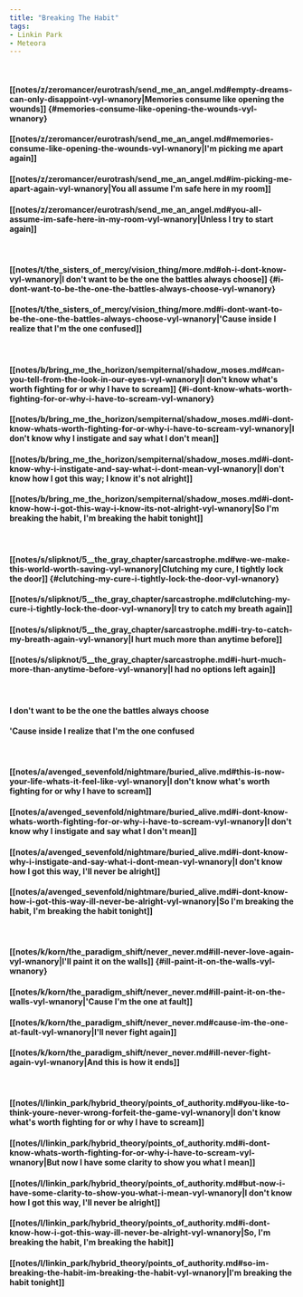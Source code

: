 ```yaml
---
title: "Breaking The Habit"
tags:
- Linkin Park
- Meteora
---
```

&nbsp;
#### [[notes/z/zeromancer/eurotrash/send_me_an_angel.md#empty-dreams-can-only-disappoint-vyl-wnanory|Memories consume like opening the wounds]] {#memories-consume-like-opening-the-wounds-vyl-wnanory}
#### [[notes/z/zeromancer/eurotrash/send_me_an_angel.md#memories-consume-like-opening-the-wounds-vyl-wnanory|I'm picking me apart again]]
#### [[notes/z/zeromancer/eurotrash/send_me_an_angel.md#im-picking-me-apart-again-vyl-wnanory|You all assume I'm safe here in my room]]
#### [[notes/z/zeromancer/eurotrash/send_me_an_angel.md#you-all-assume-im-safe-here-in-my-room-vyl-wnanory|Unless I try to start again]]
&nbsp;
#### [[notes/t/the_sisters_of_mercy/vision_thing/more.md#oh-i-dont-know-vyl-wnanory|I don't want to be the one the battles always choose]] {#i-dont-want-to-be-the-one-the-battles-always-choose-vyl-wnanory}
#### [[notes/t/the_sisters_of_mercy/vision_thing/more.md#i-dont-want-to-be-the-one-the-battles-always-choose-vyl-wnanory|'Cause inside I realize that I'm the one confused]]
&nbsp;
#### [[notes/b/bring_me_the_horizon/sempiternal/shadow_moses.md#can-you-tell-from-the-look-in-our-eyes-vyl-wnanory|I don't know what's worth fighting for or why I have to scream]] {#i-dont-know-whats-worth-fighting-for-or-why-i-have-to-scream-vyl-wnanory}
#### [[notes/b/bring_me_the_horizon/sempiternal/shadow_moses.md#i-dont-know-whats-worth-fighting-for-or-why-i-have-to-scream-vyl-wnanory|I don't know why I instigate and say what I don't mean]]
#### [[notes/b/bring_me_the_horizon/sempiternal/shadow_moses.md#i-dont-know-why-i-instigate-and-say-what-i-dont-mean-vyl-wnanory|I don't know how I got this way; I know it's not alright]]
#### [[notes/b/bring_me_the_horizon/sempiternal/shadow_moses.md#i-dont-know-how-i-got-this-way-i-know-its-not-alright-vyl-wnanory|So I'm breaking the habit, I'm breaking the habit tonight]]
&nbsp;
#### [[notes/s/slipknot/5__the_gray_chapter/sarcastrophe.md#we-we-make-this-world-worth-saving-vyl-wnanory|Clutching my cure, I tightly lock the door]] {#clutching-my-cure-i-tightly-lock-the-door-vyl-wnanory}
#### [[notes/s/slipknot/5__the_gray_chapter/sarcastrophe.md#clutching-my-cure-i-tightly-lock-the-door-vyl-wnanory|I try to catch my breath again]]
#### [[notes/s/slipknot/5__the_gray_chapter/sarcastrophe.md#i-try-to-catch-my-breath-again-vyl-wnanory|I hurt much more than anytime before]]
#### [[notes/s/slipknot/5__the_gray_chapter/sarcastrophe.md#i-hurt-much-more-than-anytime-before-vyl-wnanory|I had no options left again]]
&nbsp;
#### I don't want to be the one the battles always choose
#### 'Cause inside I realize that I'm the one confused
&nbsp;
#### [[notes/a/avenged_sevenfold/nightmare/buried_alive.md#this-is-now-your-life-whats-it-feel-like-vyl-wnanory|I don't know what's worth fighting for or why I have to scream]]
#### [[notes/a/avenged_sevenfold/nightmare/buried_alive.md#i-dont-know-whats-worth-fighting-for-or-why-i-have-to-scream-vyl-wnanory|I don't know why I instigate and say what I don't mean]]
#### [[notes/a/avenged_sevenfold/nightmare/buried_alive.md#i-dont-know-why-i-instigate-and-say-what-i-dont-mean-vyl-wnanory|I don't know how I got this way, I'll never be alright]]
#### [[notes/a/avenged_sevenfold/nightmare/buried_alive.md#i-dont-know-how-i-got-this-way-ill-never-be-alright-vyl-wnanory|So I'm breaking the habit, I'm breaking the habit tonight]]
&nbsp;
#### [[notes/k/korn/the_paradigm_shift/never_never.md#ill-never-love-again-vyl-wnanory|I'll paint it on the walls]] {#ill-paint-it-on-the-walls-vyl-wnanory}
#### [[notes/k/korn/the_paradigm_shift/never_never.md#ill-paint-it-on-the-walls-vyl-wnanory|'Cause I'm the one at fault]]
#### [[notes/k/korn/the_paradigm_shift/never_never.md#cause-im-the-one-at-fault-vyl-wnanory|I'll never fight again]]
#### [[notes/k/korn/the_paradigm_shift/never_never.md#ill-never-fight-again-vyl-wnanory|And this is how it ends]]
&nbsp;
#### [[notes/l/linkin_park/hybrid_theory/points_of_authority.md#you-like-to-think-youre-never-wrong-forfeit-the-game-vyl-wnanory|I don't know what's worth fighting for or why I have to scream]]
#### [[notes/l/linkin_park/hybrid_theory/points_of_authority.md#i-dont-know-whats-worth-fighting-for-or-why-i-have-to-scream-vyl-wnanory|But now I have some clarity to show you what I mean]]
#### [[notes/l/linkin_park/hybrid_theory/points_of_authority.md#but-now-i-have-some-clarity-to-show-you-what-i-mean-vyl-wnanory|I don't know how I got this way, I'll never be alright]]
#### [[notes/l/linkin_park/hybrid_theory/points_of_authority.md#i-dont-know-how-i-got-this-way-ill-never-be-alright-vyl-wnanory|So, I'm breaking the habit, I'm breaking the habit]]
#### [[notes/l/linkin_park/hybrid_theory/points_of_authority.md#so-im-breaking-the-habit-im-breaking-the-habit-vyl-wnanory|I'm breaking the habit tonight]]
